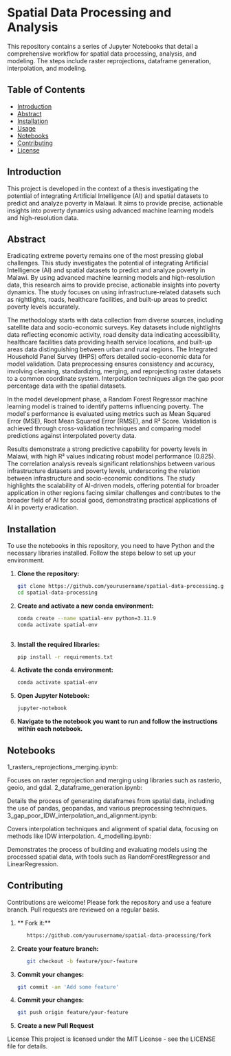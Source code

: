 # Spatial Data Processing and Analysis

This repository contains a series of Jupyter Notebooks that detail a comprehensive workflow for spatial data processing, analysis, and modeling. The steps include raster reprojections, dataframe generation, interpolation, and modeling.

## Table of Contents

- [Introduction](#introduction)
- [Abstract](#abstract)
- [Installation](#installation)
- [Usage](#usage)
- [Notebooks](#notebooks)
- [Contributing](#contributing)
- [License](#license)

## Introduction

This project is developed in the context of a thesis investigating the potential of integrating Artificial Intelligence (AI) and spatial datasets to predict and analyze poverty in Malawi. It aims to provide precise, actionable insights into poverty dynamics using advanced machine learning models and high-resolution data.

## Abstract

Eradicating extreme poverty remains one of the most pressing global challenges. This study investigates the potential of integrating Artificial Intelligence (AI) and spatial datasets to predict and analyze poverty in Malawi. By using advanced machine learning models and high-resolution data, this research aims to provide precise, actionable insights into poverty dynamics. The study focuses on using infrastructure-related datasets such as nightlights, roads, healthcare facilities, and built-up areas to predict poverty levels accurately.

The methodology starts with data collection from diverse sources, including satellite data and socio-economic surveys. Key datasets include nightlights data reflecting economic activity, road density data indicating accessibility, healthcare facilities data providing health service locations, and built-up areas data distinguishing between urban and rural regions. The Integrated Household Panel Survey (IHPS) offers detailed socio-economic data for model validation. Data preprocessing ensures consistency and accuracy, involving cleaning, standardizing, merging, and reprojecting raster datasets to a common coordinate system. Interpolation techniques align the gap poor percentage data with the spatial datasets.

In the model development phase, a Random Forest Regressor machine learning model is trained to identify patterns influencing poverty. The model's performance is evaluated using metrics such as Mean Squared Error (MSE), Root Mean Squared Error (RMSE), and R² Score. Validation is achieved through cross-validation techniques and comparing model predictions against interpolated poverty data.

Results demonstrate a strong predictive capability for poverty levels in Malawi, with high R² values indicating robust model performance (0.825). The correlation analysis reveals significant relationships between various infrastructure datasets and poverty levels, underscoring the relation between infrastructure and socio-economic conditions. The study highlights the scalability of AI-driven models, offering potential for broader application in other regions facing similar challenges and contributes to the broader field of AI for social good, demonstrating practical applications of AI in poverty eradication.

## Installation

To use the notebooks in this repository, you need to have Python and the necessary libraries installed. Follow the steps below to set up your environment.

1. **Clone the repository:**
   ```bash
   git clone https://github.com/yourusername/spatial-data-processing.git
   cd spatial-data-processing
   
2. **Create and activate a new conda environment:**

   ```bash
   conda create --name spatial-env python=3.11.9
   conda activate spatial-env
  
3. **Install the required libraries:**

   ```bash
   pip install -r requirements.txt

4. **Activate the conda environment:** 

   ```bash
   conda activate spatial-env


5. **Open Jupyter Notebook:**
   ```bash
   jupyter-notebook

6. **Navigate to the notebook you want to run and follow the instructions within each notebook.** 


## Notebooks
1_rasters_reprojections_merging.ipynb:

Focuses on raster reprojection and merging using libraries such as rasterio, geoio, and gdal.
2_dataframe_generation.ipynb:

Details the process of generating dataframes from spatial data, including the use of pandas, geopandas, and various preprocessing techniques.
3_gap_poor_IDW_interpolation_and_alignment.ipynb:

Covers interpolation techniques and alignment of spatial data, focusing on methods like IDW interpolation.
4_modelling.ipynb:

Demonstrates the process of building and evaluating models using the processed spatial data, with tools such as RandomForestRegressor and LinearRegression.

## Contributing
Contributions are welcome! Please fork the repository and use a feature branch. Pull requests are reviewed on a regular basis.

1. ** Fork it:**

   ```bash
      https://github.com/yourusername/spatial-data-processing/fork

2. **Create your feature branch:**

   ```bash
      git checkout -b feature/your-feature

2. **Commit your changes:**

   ```bash
   git commit -am 'Add some feature'


3. **Commit your changes:**

    ```bash
   git push origin feature/your-feature

3. **Create a new Pull Request**


License
This project is licensed under the MIT License - see the LICENSE file for details.







